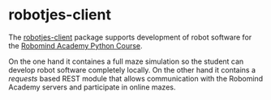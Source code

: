 # robotjes-client

The [robotjes-client](https://github.com/Janvanoorschot/robotjes-client) package
supports development of robot software for the 
[Robomind Academy Python Course](https://www.robomindacademy.com/navigator/storylines?course=RoboPython).

On the one hand it containes a full maze simulation so the student
can develop robot software completely locally.
On the other hand it contains a *requests* based REST module that 
allows communication with the Robomind Academy servers and participate
in online mazes.

